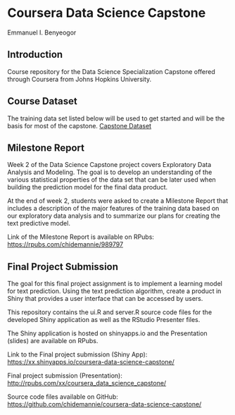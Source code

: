 # Coursera Data Science Capstone

Emmanuel I. Benyeogor

## Introduction

Course repository for the Data Science Specialization Capstone offered through Coursera from Johns Hopkins University.

## Course Dataset

The training data set listed below will be used to get started and will be the basis for most of the capstone.
[Capstone Dataset](https://d396qusza40orc.cloudfront.net/dsscapstone/dataset/Coursera-SwiftKey.zip)

## Milestone Report 
Week 2 of the Data Science Capstone project covers Exploratory Data Analysis and Modeling. The goal is to develop an understanding of the various statistical properties of the data set that can be later used when building the prediction model for the final data product.

At the end of week 2, students were asked to create a Milestone Report that includes a description of the major features of the training data based on our exploratory data analysis and to summarize our plans for creating the text predictive model.

Link of the Milestone Report is available on RPubs: https://rpubs.com/chidemannie/989797

## Final Project Submission
The goal for this final project assignment is to implement a learning model for text prediction. Using the text prediction algorithm, create a product in Shiny that provides a user interface that can be accessed by users.

This repository contains the ui.R and server.R source code files for the developed Shiny application as well as the RStudio Presenter files.

The Shiny application is hosted on shinyapps.io and the Presentation (slides) are available on RPubs.

Link to the Final project submission (Shiny App): https://xx.shinyapps.io/coursera-data-science-capstone/

Final project submission (Presentation): http://rpubs.com/xx/coursera_data_science_capstone/

Source code files available on GitHub: https://github.com/chidemannie/coursera-data-science-capstone/
